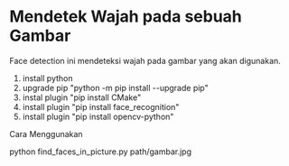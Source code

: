 <h1>Mendetek Wajah pada sebuah Gambar</h1>

Face detection ini mendeteksi wajah pada gambar yang akan digunakan.

1. install python
2. upgrade pip "python -m pip install --upgrade pip"
3. instal plugin "pip install CMake"
4. install plugin "pip install face_recognition"
5. install plugin "pip install opencv-python"


Cara Menggunakan

python find_faces_in_picture.py path/gambar.jpg
